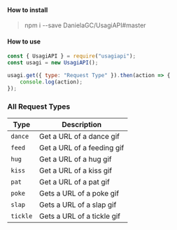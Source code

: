 #### How to install
> npm i --save DanielaGC/UsagiAPI#master

#### How to use

```js
const { UsagiAPI } = require("usagiapi");
const usagi = new UsagiAPI();

usagi.get({ type: "Request Type" }).then(action => {
	console.log(action);
});

```
### All Request Types

| Type | Description |
| -------- | ----------- |
| `dance` | Get a URL of a dance gif
| `feed` | Get a URL of a feeding gif |
| `hug`  | Get a URL of a hug gif |
| `kiss` | Get a URL of a kiss gif |
| `pat`  | Get a URL of a pat gif |
| `poke` | Gets a URL of a poke gif |
| `slap` | Gets a URL of a slap gif |
| `tickle` | Gets a URL of a tickle gif |